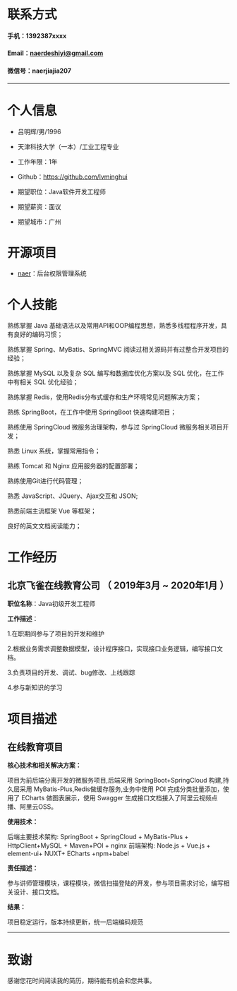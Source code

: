 # 联系方式

#### 手机：1392387xxxx

#### Email：naerdeshiyi@gmail.com

#### 微信号：naerjiajia207

---

# 个人信息

 - 吕明辉/男/1996
 - 天津科技大学（一本）/工业工程专业
 - 工作年限：1年
 - Github：https://github.com/lvminghui 

 - 期望职位：Java软件开发工程师
 - 期望薪资：面议
 - 期望城市：广州

# 开源项目

 - [naer](https://github.com/lvminghui/naer--SpringBoot-learning)：后台权限管理系统

# 个人技能

熟练掌握 Java 基础语法以及常用API和OOP编程思想，熟悉多线程程序开发，具有良好的编码习惯；

熟练掌握 Spring、MyBatis、SpringMVC 阅读过相关源码并有过整合开发项目的经验；

熟练掌握 MySQL 以及复杂 SQL 编写和数据库优化方案以及 SQL 优化，在工作中有相关 SQL 优化经验；  

熟练掌握 Redis，使用Redis分布式缓存和生产环境常见问题解决方案；

熟练 SpringBoot，在工作中使用 SpringBoot 快速构建项目；

熟练使用 SpringCloud 微服务治理架构，参与过 SpringCloud 微服务相关项目开发；

熟悉 Linux 系统，掌握常用指令；

熟练 Tomcat 和 Nginx 应用服务器的配置部署；

熟练使用Git进行代码管理；

熟悉 JavaScript、JQuery、Ajax交互和 JSON;

熟悉前端主流框架 Vue 等框架；

良好的英文文档阅读能力；

# 工作经历

## 北京飞雀在线教育公司 （ 2019年3月 ~ 2020年1月 ）

**职位名称**：Java初级开发工程师 

**工作描述**：

1.在职期间参与了项目的开发和维护 

2.根据业务需求调整数据模型，设计程序接口，实现接口业务逻辑，编写接口文档。 

3.负责项目的开发、调试、bug修改、上线跟踪

4.参与新知识的学习

# 项目描述

## 在线教育项目

**核心技术和相关解决方案：**

项目为前后端分离开发的微服务项目,后端采用 SpringBoot+SpringCloud 构建,持久层采用 MyBatis-Plus,Redis做缓存服务,业务中使用 POI 完成分类批量添加，使用了 ECharts 做图表展示，使用 Swagger 生成接口文档接入了阿里云视频点播、阿里云OSS。

**使用技术：**

后端主要技术架构: SpringBoot + SpringCloud + MyBatis-Plus + HttpClient+MySQL + Maven+POI + nginx
前端架构: Node.js + Vue.js + element-ui+ NUXT+ ECharts +npm+babel 

**责任描述：**

参与讲师管理模块，课程模块，微信扫描登陆的开发，参与项目需求讨论，编写相关设计、接口文档。

**结果：**

项目稳定运行，版本持续更新，统一后端编码规范 

---

# 致谢

感谢您花时间阅读我的简历，期待能有机会和您共事。
